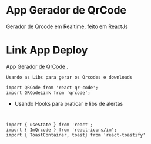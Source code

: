 # App Gerador de QrCode
Gerador de Qrcode em Realtime, feito em ReactJs

# Link App Deploy
 [App Gerador de QrCode ](https://jlms-qrcode.netlify.app/).


```
Usando as Libs para gerar os Qrcodes e downloads 

import QRCode from 'react-qr-code';
import QRCodeLink from 'qrcode';

```

* Usando Hooks para praticar e libs de alertas

```


import { useState } from 'react';
import { ImQrcode } from 'react-icons/im';
import { ToastContainer, toast} from 'react-toastify'

```